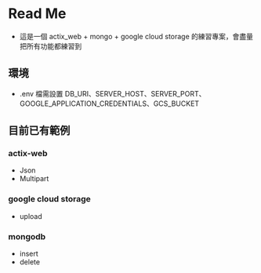 # Read Me

- 這是一個 actix_web + mongo + google cloud storage 的練習專案，會盡量把所有功能都練習到

## 環境

- .env 檔需設置 DB_URI、SERVER_HOST、SERVER_PORT、GOOGLE_APPLICATION_CREDENTIALS、GCS_BUCKET

## 目前已有範例

### actix-web

- Json
- Multipart

### google cloud storage

- upload

### mongodb

- insert
- delete